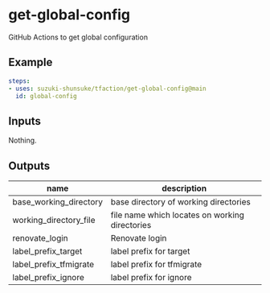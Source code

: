 # get-global-config

GitHub Actions to get global configuration

## Example

```yaml
steps:
- uses: suzuki-shunsuke/tfaction/get-global-config@main
  id: global-config
```

## Inputs

Nothing.

## Outputs

name | description
--- | ---
base_working_directory | base directory of working directories
working_directory_file | file name which locates on working directories
renovate_login | Renovate login
label_prefix_target | label prefix for target
label_prefix_tfmigrate | label prefix for tfmigrate
label_prefix_ignore | label prefix for ignore
